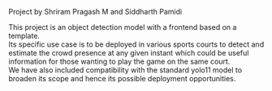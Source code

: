 Project by Shriram Pragash M and Siddharth Pamidi

This project is an object detection model with a frontend based on a template.\
Its specific use case is to be deployed in various sports courts to detect and estimate the crowd presence at any given instant which could be useful information for those wanting to play the game on the same court.\
We have also included compatibility with the standard yolo11 model to broaden its scope and hence its possible deployment opportunities.
